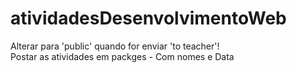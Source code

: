 # atividadesDesenvolvimentoWeb

Alterar para 'public' quando for enviar 'to teacher'! <br>
Postar as atividades em packges - Com nomes e Data
